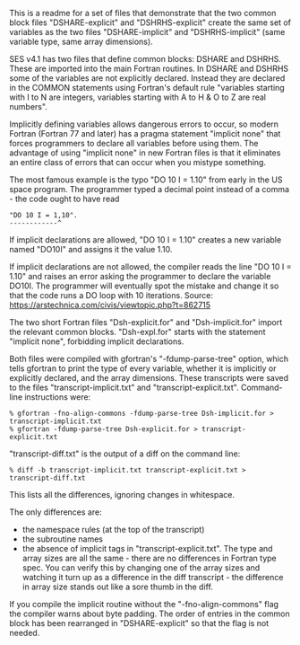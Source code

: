 This is a readme for a set of files that demonstrate that the two common
block files "DSHARE-explicit" and "DSHRHS-explicit" create the same set
of variables as the two files "DSHARE-implicit" and "DSHRHS-implicit"
(same variable type, same array dimensions).

SES v4.1 has two files that define common blocks: DSHARE and DSHRHS.  These
are imported into the main Fortran routines.  In DSHARE and DSHRHS some of
the variables are not explicitly declared.  Instead they are declared in
the COMMON statements using Fortran's default rule "variables starting with
I to N are integers, variables starting with A to H & O to Z are real
numbers".

Implicitly defining variables allows dangerous errors to occur, so modern
Fortran (Fortran 77 and later) has a pragma statement "implicit none" that
forces programmers to declare all variables before using them.  The
advantage of using "implicit none" in new Fortran files is that it
eliminates an entire class of errors that can occur when you mistype
something.

The most famous example is the typo "DO 10 I = 1.10" from early in the
US space program.  The programmer typed a decimal point instead of a
comma - the code ought to have read
```
"DO 10 I = 1,10".
------------^
```
If implicit declarations are allowed, "DO 10 I = 1.10" creates a new
variable named "DO10I" and assigns it the value 1.10.

If implicit declarations are not allowed, the compiler reads the line
"DO 10 I = 1.10" and raises an error asking the programmer to declare
the variable DO10I.  The programmer will eventually spot the mistake
and change it so that the code runs a DO loop with 10 iterations.
Source:    https://arstechnica.com/civis/viewtopic.php?t=862715


The two short Fortran files "Dsh-explicit.for" and "Dsh-implicit.for"
import the relevant common blocks.  "Dsh-expl.for" starts with the
statement "implicit none", forbidding implicit declarations.

Both files were compiled with gfortran's "-fdump-parse-tree" option, which
tells gfortran to print the type of every variable, whether it is implicitly
or explicitly declared, and the array dimensions.  These transcripts were
saved to the files "transcript-implicit.txt" and "transcript-explicit.txt".
Command-line instructions were:
```
% gfortran -fno-align-commons -fdump-parse-tree Dsh-implicit.for > transcript-implicit.txt
% gfortran -fdump-parse-tree Dsh-explicit.for > transcript-explicit.txt
```
"transcript-diff.txt" is the output of a diff on the command line:
```
% diff -b transcript-implicit.txt transcript-explicit.txt > transcript-diff.txt
```
This lists all the differences, ignoring changes in whitespace.

The only differences are:
 * the namespace rules (at the top of the transcript)
 * the subroutine names
 * the absence of implicit tags in "transcript-explicit.txt".
The type and array sizes are all the same - there are no differences in
Fortran type spec.  You can verify this by changing one of the array sizes
and watching it turn up as a difference in the diff transcript - the
difference in array size stands out like a sore thumb in the diff.

If you compile the implicit routine without the "-fno-align-commons" flag
the compiler warns about byte padding.  The order of entries in the common
block has been rearranged in "DSHARE-explicit" so that the flag is not
needed.
